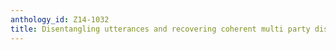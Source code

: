 ```yaml
---
anthology_id: Z14-1032
title: Disentangling utterances and recovering coherent multi party distinct conversations
---
```


